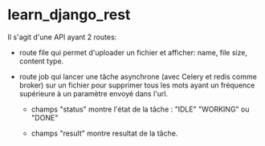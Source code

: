# learn_django_rest

Il s'agit d'une API ayant 2 routes:

* route file qui permet d'uploader un fichier et afficher: name, file size, content type.

* route job qui lancer une tâche asynchrone (avec Celery et redis comme broker) sur un fichier pour supprimer tous les mots ayant un fréquence supérieure à un paramètre envoyé dans l'url.

  - champs "status" montre l'état de la tâche : "IDLE" "WORKING" ou "DONE"

  - champs "result" montre resultat de la tâche.
